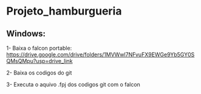 
# Projeto_hamburgueria

## Windows: 

1- Baixa o falcon portable: https://drive.google.com/drive/folders/1MVWwl7NFvuFX9EWGe9Yb5GY0SQMsQMpu?usp=drive_link

2- Baixa os codigos do git

3- Executa o aquivo .fpj dos codigos git com o falcon
